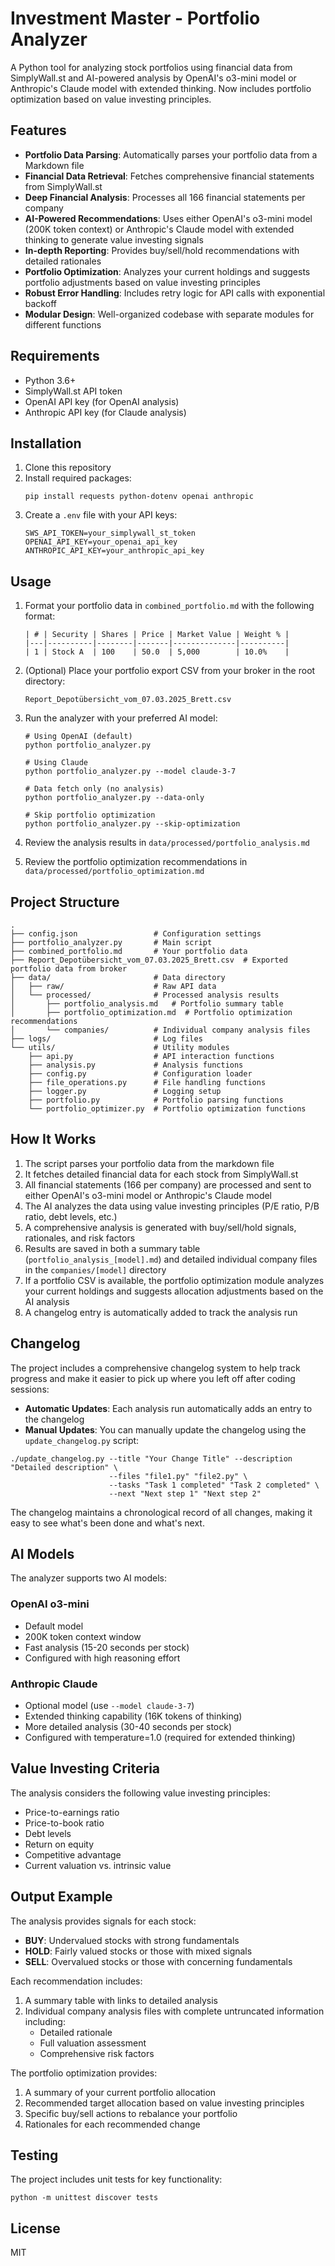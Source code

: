 # Investment Master - Portfolio Analyzer

A Python tool for analyzing stock portfolios using financial data from SimplyWall.st and AI-powered analysis by OpenAI's o3-mini model or Anthropic's Claude model with extended thinking. Now includes portfolio optimization based on value investing principles.

## Features

- **Portfolio Data Parsing**: Automatically parses your portfolio data from a Markdown file
- **Financial Data Retrieval**: Fetches comprehensive financial statements from SimplyWall.st
- **Deep Financial Analysis**: Processes all 166 financial statements per company
- **AI-Powered Recommendations**: Uses either OpenAI's o3-mini model (200K token context) or Anthropic's Claude model with extended thinking to generate value investing signals
- **In-depth Reporting**: Provides buy/sell/hold recommendations with detailed rationales
- **Portfolio Optimization**: Analyzes your current holdings and suggests portfolio adjustments based on value investing principles
- **Robust Error Handling**: Includes retry logic for API calls with exponential backoff
- **Modular Design**: Well-organized codebase with separate modules for different functions

## Requirements

- Python 3.6+
- SimplyWall.st API token
- OpenAI API key (for OpenAI analysis)
- Anthropic API key (for Claude analysis)

## Installation

1. Clone this repository
2. Install required packages:
   ```
   pip install requests python-dotenv openai anthropic
   ```
3. Create a `.env` file with your API keys:
   ```
   SWS_API_TOKEN=your_simplywall_st_token
   OPENAI_API_KEY=your_openai_api_key
   ANTHROPIC_API_KEY=your_anthropic_api_key
   ```

## Usage

1. Format your portfolio data in `combined_portfolio.md` with the following format:
   ```
   | # | Security | Shares | Price | Market Value | Weight % |
   |---|----------|--------|-------|--------------|----------|
   | 1 | Stock A  | 100    | 50.0  | 5,000        | 10.0%    |
   ```

2. (Optional) Place your portfolio export CSV from your broker in the root directory:
   ```
   Report_Depotübersicht_vom_07.03.2025_Brett.csv
   ```

3. Run the analyzer with your preferred AI model:
   ```
   # Using OpenAI (default)
   python portfolio_analyzer.py
   
   # Using Claude
   python portfolio_analyzer.py --model claude-3-7
   
   # Data fetch only (no analysis)
   python portfolio_analyzer.py --data-only
   
   # Skip portfolio optimization
   python portfolio_analyzer.py --skip-optimization
   ```

4. Review the analysis results in `data/processed/portfolio_analysis.md`

5. Review the portfolio optimization recommendations in `data/processed/portfolio_optimization.md`

## Project Structure

```
.
├── config.json                 # Configuration settings
├── portfolio_analyzer.py       # Main script
├── combined_portfolio.md       # Your portfolio data
├── Report_Depotübersicht_vom_07.03.2025_Brett.csv  # Exported portfolio data from broker
├── data/                       # Data directory
│   ├── raw/                    # Raw API data
│   └── processed/              # Processed analysis results
│       ├── portfolio_analysis.md   # Portfolio summary table
│       ├── portfolio_optimization.md  # Portfolio optimization recommendations
│       └── companies/          # Individual company analysis files
├── logs/                       # Log files
└── utils/                      # Utility modules
    ├── api.py                  # API interaction functions
    ├── analysis.py             # Analysis functions
    ├── config.py               # Configuration loader
    ├── file_operations.py      # File handling functions
    ├── logger.py               # Logging setup
    ├── portfolio.py            # Portfolio parsing functions
    └── portfolio_optimizer.py  # Portfolio optimization functions
```

## How It Works

1. The script parses your portfolio data from the markdown file
2. It fetches detailed financial data for each stock from SimplyWall.st
3. All financial statements (166 per company) are processed and sent to either OpenAI's o3-mini model or Anthropic's Claude model
4. The AI analyzes the data using value investing principles (P/E ratio, P/B ratio, debt levels, etc.)
5. A comprehensive analysis is generated with buy/sell/hold signals, rationales, and risk factors
6. Results are saved in both a summary table (`portfolio_analysis_[model].md`) and detailed individual company files in the `companies/[model]` directory
7. If a portfolio CSV is available, the portfolio optimization module analyzes your current holdings and suggests allocation adjustments based on the AI analysis
8. A changelog entry is automatically added to track the analysis run

## Changelog

The project includes a comprehensive changelog system to help track progress and make it easier to pick up where you left off after coding sessions:

- **Automatic Updates**: Each analysis run automatically adds an entry to the changelog
- **Manual Updates**: You can manually update the changelog using the `update_changelog.py` script:

```
./update_changelog.py --title "Your Change Title" --description "Detailed description" \
                      --files "file1.py" "file2.py" \
                      --tasks "Task 1 completed" "Task 2 completed" \
                      --next "Next step 1" "Next step 2"
```

The changelog maintains a chronological record of all changes, making it easy to see what's been done and what's next.

## AI Models

The analyzer supports two AI models:

### OpenAI o3-mini
- Default model
- 200K token context window
- Fast analysis (15-20 seconds per stock)
- Configured with high reasoning effort

### Anthropic Claude
- Optional model (use `--model claude-3-7`)
- Extended thinking capability (16K tokens of thinking)
- More detailed analysis (30-40 seconds per stock)
- Configured with temperature=1.0 (required for extended thinking)

## Value Investing Criteria

The analysis considers the following value investing principles:
- Price-to-earnings ratio
- Price-to-book ratio
- Debt levels
- Return on equity
- Competitive advantage
- Current valuation vs. intrinsic value

## Output Example

The analysis provides signals for each stock:
- **BUY**: Undervalued stocks with strong fundamentals
- **HOLD**: Fairly valued stocks or those with mixed signals
- **SELL**: Overvalued stocks or those with concerning fundamentals

Each recommendation includes:
1. A summary table with links to detailed analysis
2. Individual company analysis files with complete untruncated information including:
   - Detailed rationale
   - Full valuation assessment 
   - Comprehensive risk factors

The portfolio optimization provides:
1. A summary of your current portfolio allocation
2. Recommended target allocation based on value investing principles
3. Specific buy/sell actions to rebalance your portfolio
4. Rationales for each recommended change

## Testing

The project includes unit tests for key functionality:
```
python -m unittest discover tests
```

## License

MIT 